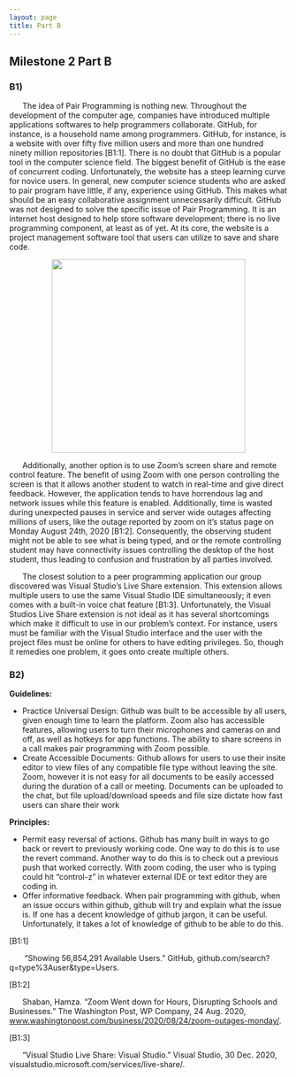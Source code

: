 ```yaml
---
layout: page
title: Part B
---
```


## Milestone 2 Part B

### B1)
&nbsp;&nbsp;&nbsp;&nbsp;&nbsp;&nbsp;The idea of Pair Programming is nothing new. Throughout the development of the computer age, companies have introduced multiple applications softwares to help programmers collaborate. GitHub, for instance, is a household name among programmers. GitHub, for instance, is a website with over fifty five million users and more than one hundred ninety million repositories [B1:1]. There is no doubt that GitHub is a popular tool in the computer science field. The biggest benefit of GitHub is the ease of concurrent coding. Unfortunately, the website has a steep learning curve for novice users. In general, new computer science students who are asked to pair program have little, if any, experience using GitHub. This makes what should be an easy collaborative assignment unnecessarily difficult. GitHub was not designed to solve the specific issue of Pair Programming. It is an internet host designed to help store software development; there is no live programming component, at least as of yet. At its core, the website is a project management software tool that users can utilize to save and share code.
<p align="center">
<img src="https://i.imgur.com/NeGdEuV.png" width="350">
</p>
&nbsp;&nbsp;&nbsp;&nbsp;&nbsp;&nbsp;Additionally, another option is to use Zoom’s screen share and remote control feature. The benefit of using Zoom with one person controlling the screen is that it allows another student to watch in real-time and give direct feedback. However, the application tends to have horrendous lag and network issues while this feature is enabled. Additionally, time is wasted during unexpected pauses in service and server wide outages affecting millions of users, like the outage reported by zoom on it’s status page on Monday August 24th, 2020 [B1:2]. Consequently, the observing student might not be able to see what is being typed, and or the remote controlling student may have connectivity issues controlling the desktop of the host student, thus leading to confusion and frustration by all parties involved.

&nbsp;&nbsp;&nbsp;&nbsp;&nbsp;&nbsp;The closest solution to a peer programming application our group discovered was Visual Studio’s Live Share extension. This extension allows multiple users to use the same Visual Studio IDE simultaneously; it even comes with a built-in voice chat feature [B1:3]. Unfortunately, the Visual Studios Live Share extension is not ideal as it has several shortcomings which make it difficult to use in our problem’s context. For instance, users must be familiar with the Visual Studio interface and the user with the project files must be online for others to have editing privileges. So, though it remedies one problem, it goes onto create multiple others. 

### B2) 
**Guidelines:**
* Practice Universal Design: Github was built to be accessible by all users, given enough time to learn the platform. Zoom also has accessible features, allowing users to turn their microphones and cameras on and off, as well as hotkeys for app functions. The ability to share screens in a call makes pair programming with Zoom possible.
* Create Accessible Documents: Github allows for users to use their insite editor to view files of any compatible file type without leaving the site. Zoom, however it is not easy for all documents to be easily accessed during the duration of a call or meeting. Documents can be uploaded to the chat, but file upload/download speeds and file size dictate how fast users can share their work

**Principles:**
* Permit easy reversal of actions. Github has many built in ways to go back or revert to previously working code. One way to do this is to use the revert command. Another way to do this is to check out a previous push that worked correctly. With zoom coding, the user who is typing could hit “control-z” in whatever external IDE or text editor they are coding in.  
* Offer informative feedback. When pair programming with github, when an issue occurs within github, github will try and explain what the issue is. If one has a decent knowledge of github jargon, it can be useful. Unfortunately, it takes a lot of knowledge of github to be able to do this. 

[B1:1]

&nbsp;&nbsp;&nbsp;&nbsp;&nbsp;&nbsp; “Showing 56,854,291 Available Users.” GitHub, github.com/search?q=type%3Auser&type=Users. 


[B1:2] 

&nbsp;&nbsp;&nbsp;&nbsp;&nbsp;&nbsp;Shaban, Hamza. “Zoom Went down for Hours, Disrupting Schools and Businesses.” The Washington Post, WP Company, 24 Aug. 2020, www.washingtonpost.com/business/2020/08/24/zoom-outages-monday/. 


[B1:3]

&nbsp;&nbsp;&nbsp;&nbsp;&nbsp;&nbsp;“Visual Studio Live Share: Visual Studio.” Visual Studio, 30 Dec. 2020, 	visualstudio.microsoft.com/services/live-share/. 
